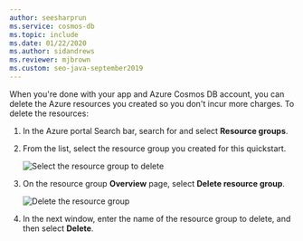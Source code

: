 ```yaml
---
author: seesharprun
ms.service: cosmos-db
ms.topic: include
ms.date: 01/22/2020
ms.author: sidandrews
ms.reviewer: mjbrown
ms.custom: seo-java-september2019
---
```

When you're done with your app and Azure Cosmos DB account, you can delete the Azure resources you created so you don't incur more charges. To delete the resources:

1. In the Azure portal Search bar, search for and select **Resource groups**.

2. From the list, select the resource group you created for this quickstart.  

   ![Select the resource group to delete](./media/cosmos-db-delete-resource-group/delete-resources-select.png)

2. On the resource group **Overview** page, select **Delete resource group**.

   ![Delete the resource group](./media/cosmos-db-delete-resource-group/delete-resources.png)   

3. In the next window, enter the name of the resource group to delete, and then select **Delete**.

